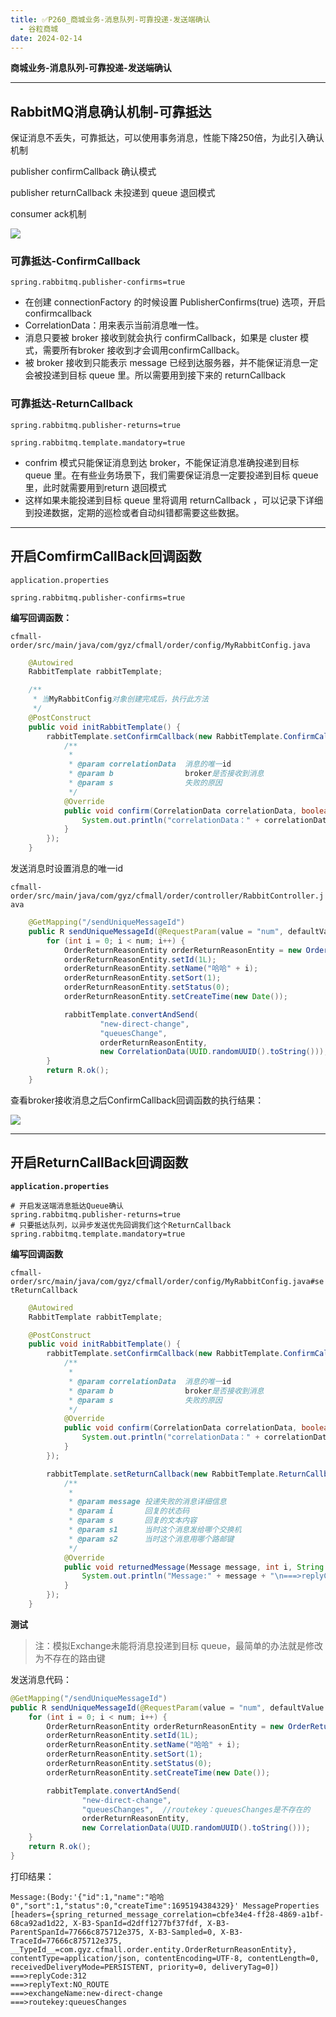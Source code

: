 ```yaml
---
title: ✅P260_商城业务-消息队列-可靠投递-发送端确认
  - 谷粒商城
date: 2024-02-14
---
```


<!-- more -->

**商城业务-消息队列-可靠投递-发送端确认**

---

## RabbitMQ消息确认机制-可靠抵达

保证消息不丢失，可靠抵达，可以使用事务消息，性能下降250倍，为此引入确认机制

publisher confirmCallback 确认模式

publisher returnCallback 未投递到 queue 退回模式

consumer ack机制

![](https://cfmall-hello.oss-cn-beijing.aliyuncs.com/img/202309/202309201334823.png#id=oSwtS&originHeight=181&originWidth=800&originalType=binary&ratio=1&rotation=0&showTitle=false&status=done&style=none&title=)

### 可靠抵达-ConfirmCallback

`spring.rabbitmq.publisher-confirms=true`

- 在创建 connectionFactory 的时候设置 PublisherConfirms(true) 选项，开启confirmcallback
- CorrelationData：用来表示当前消息唯一性。
- 消息只要被 broker 接收到就会执行 confirmCallback，如果是 cluster 模式，需要所有broker 接收到才会调用confirmCallback。
- 被 broker 接收到只能表示 message 已经到达服务器，并不能保证消息一定会被投递到目标 queue 里。所以需要用到接下来的 returnCallback

### 可靠抵达-ReturnCallback

`spring.rabbitmq.publisher-returns=true`

`spring.rabbitmq.template.mandatory=true`

- confrim 模式只能保证消息到达 broker，不能保证消息准确投递到目标 queue 里。在有些业务场景下，我们需要保证消息一定要投递到目标 queue 里，此时就需要用到return 退回模式
- 这样如果未能投递到目标 queue 里将调用 returnCallback ，可以记录下详细到投递数据，定期的巡检或者自动纠错都需要这些数据。

---

## 开启ComfirmCallBack回调函数

`application.properties`

```
spring.rabbitmq.publisher-confirms=true
```

**编写回调函数：**

`cfmall-order/src/main/java/com/gyz/cfmall/order/config/MyRabbitConfig.java`

```java
    @Autowired
    RabbitTemplate rabbitTemplate;

    /**
     * 当MyRabbitConfig对象创建完成后，执行此方法
     */
    @PostConstruct
    public void initRabbitTemplate() {
        rabbitTemplate.setConfirmCallback(new RabbitTemplate.ConfirmCallback() {
            /**
             *
             * @param correlationData  消息的唯一id
             * @param b                broker是否接收到消息
             * @param s                失败的原因
             */
            @Override
            public void confirm(CorrelationData correlationData, boolean b, String s) {
                System.out.println("correlationData：" + correlationData + "===>broker是否接收到消息：" + b + "===>失败的原因：" + s);
            }
        });
    }
```

发送消息时设置消息的唯一id

`cfmall-order/src/main/java/com/gyz/cfmall/order/controller/RabbitController.java`

```java
    @GetMapping("/sendUniqueMessageId")
    public R sendUniqueMessageId(@RequestParam(value = "num", defaultValue = "10") Integer num) {
        for (int i = 0; i < num; i++) {
            OrderReturnReasonEntity orderReturnReasonEntity = new OrderReturnReasonEntity();
            orderReturnReasonEntity.setId(1L);
            orderReturnReasonEntity.setName("哈哈" + i);
            orderReturnReasonEntity.setSort(1);
            orderReturnReasonEntity.setStatus(0);
            orderReturnReasonEntity.setCreateTime(new Date());

            rabbitTemplate.convertAndSend(
                    "new-direct-change",
                    "queuesChange",
                    orderReturnReasonEntity,
                    new CorrelationData(UUID.randomUUID().toString()));
        }
        return R.ok();
    }
```

查看broker接收消息之后ConfirmCallback回调函数的执行结果：

![](https://cfmall-hello.oss-cn-beijing.aliyuncs.com/img/202309/202309201430999.png#id=C3FQR&originHeight=392&originWidth=1257&originalType=binary&ratio=1&rotation=0&showTitle=false&status=done&style=none&title=)

---

## 开启ReturnCallBack回调函数

**`application.properties`**

```properties
# 开启发送端消息抵达Queue确认
spring.rabbitmq.publisher-returns=true
# 只要抵达队列，以异步发送优先回调我们这个ReturnCallback
spring.rabbitmq.template.mandatory=true
```

**编写回调函数**

`cfmall-order/src/main/java/com/gyz/cfmall/order/config/MyRabbitConfig.java#setReturnCallback`

```java
	@Autowired
    RabbitTemplate rabbitTemplate;

	@PostConstruct
    public void initRabbitTemplate() {
        rabbitTemplate.setConfirmCallback(new RabbitTemplate.ConfirmCallback() {
            /**
             *
             * @param correlationData  消息的唯一id
             * @param b                broker是否接收到消息
             * @param s                失败的原因
             */
            @Override
            public void confirm(CorrelationData correlationData, boolean b, String s) {
                System.out.println("correlationData：" + correlationData + "===>broker是否接收到消息：" + b + "===>失败的原因：" + s);
            }
        });

        rabbitTemplate.setReturnCallback(new RabbitTemplate.ReturnCallback() {
            /**
             *
             * @param message 投递失败的消息详细信息
             * @param i       回复的状态码
             * @param s       回复的文本内容
             * @param s1      当时这个消息发给哪个交换机
             * @param s2      当时这个消息用哪个路邮键
             */
            @Override
            public void returnedMessage(Message message, int i, String s, String s1, String s2) {
                System.out.println("Message:" + message + "\n===>replyCode:" + i + "\n===>replyText:" + s + "\n===>exchangeName:" + s1 + "\n===>routekey:" + s2);
            }
        });
    }
```

**测试**

> 注：模拟Exchange未能将消息投递到目标 queue，最简单的办法就是修改为不存在的路由键


发送消息代码：

```java
@GetMapping("/sendUniqueMessageId")
public R sendUniqueMessageId(@RequestParam(value = "num", defaultValue = "10") Integer num) {
    for (int i = 0; i < num; i++) {
        OrderReturnReasonEntity orderReturnReasonEntity = new OrderReturnReasonEntity();
        orderReturnReasonEntity.setId(1L);
        orderReturnReasonEntity.setName("哈哈" + i);
        orderReturnReasonEntity.setSort(1);
        orderReturnReasonEntity.setStatus(0);
        orderReturnReasonEntity.setCreateTime(new Date());

        rabbitTemplate.convertAndSend(
                "new-direct-change",
                "queuesChanges",  //routekey：queuesChanges是不存在的
                orderReturnReasonEntity,
                new CorrelationData(UUID.randomUUID().toString()));
    }
    return R.ok();
}
```

打印结果：

```properties
Message:(Body:'{"id":1,"name":"哈哈0","sort":1,"status":0,"createTime":1695194384329}' MessageProperties [headers={spring_returned_message_correlation=cbfe34e4-ff28-4869-a1bf-68ca92ad1d22, X-B3-SpanId=d2dff1277bf37fdf, X-B3-ParentSpanId=77666c875712e375, X-B3-Sampled=0, X-B3-TraceId=77666c875712e375, __TypeId__=com.gyz.cfmall.order.entity.OrderReturnReasonEntity}, contentType=application/json, contentEncoding=UTF-8, contentLength=0, receivedDeliveryMode=PERSISTENT, priority=0, deliveryTag=0])
===>replyCode:312
===>replyText:NO_ROUTE
===>exchangeName:new-direct-change
===>routekey:queuesChanges
```
